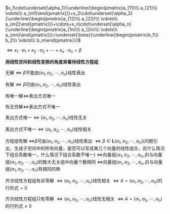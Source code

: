$x_1\cdot\underset{\alpha_1}{\underline{\begin{pmatrix}a_{11}\\\ a_{21}\\\ \vdots\\\ a_{m1}\end{pmatrix}}}+x_2\cdot\underset{\alpha_2}{\underline{\begin{pmatrix}a_{12}\\\ a_{22}\\\ \vdots\\\ a_{m2}\end{pmatrix}}}+\cdots+x_n\cdot\underset{\alpha_n}{\underline{\begin{pmatrix}a_{1n}\\\ a_{2n}\\\ \vdots\\\ a_{mn}\end{pmatrix}}}=\underset{\beta}{\underline{\begin{pmatrix}b_1\\\ b_2\\\ \vdots\\\ b_m\end{pmatrix}}}$

$\Leftrightarrow x_1\cdot\alpha_1+x_2\cdot\alpha_2+\cdots+x_n\cdot\alpha_n=\beta$

**用线性空间和线性变换的角度来看待线性方程组**

无解$\Leftrightarrow\beta$不能由$(\alpha_1,\alpha_2,\cdots,\alpha_n)$线性表出

有解$\Leftrightarrow\beta$可由$(\alpha_1,\alpha_2,\cdots,\alpha_n)$线性表出

有唯一解$\Leftrightarrow$表出方式唯一

有无穷解$\Leftrightarrow$表出方式不唯一

表出方式唯一$\Leftrightarrow(\alpha_1,\alpha_2,\cdots,\alpha_n)$线性无关

表出方式不唯一$\Leftrightarrow(\alpha_1,\alpha_2,\cdots,\alpha_n)$线性相关

方程组有解
$\Leftrightarrow$$\beta$可由$(\alpha_1,\alpha_2,\cdots,\alpha_n)$线性表出
$\Leftrightarrow\beta\in\mathbf{L}(\alpha_1,\alpha_2,\cdots,\alpha_n)$(问题引出，生成子空间中的所有向量，是否可以写成某几个向量的线性组合，且什么情况下组合系数唯一，什么情况下组合系数不唯一)
$\Leftrightarrow$向量组$(\alpha_1,\alpha_2,\cdots,\alpha_n,\beta)$与向量组$(\alpha_1,\alpha_2,\cdots,\alpha_n)$的极大无关组中向量个数相同
$\Leftrightarrow$向量组$(\alpha_1,\alpha_2,\cdots,\alpha_n,\beta)$与向量组$(\alpha_1,\alpha_2,\cdots,\alpha_n)$有相同的秩

齐次线性方程组有非零解
$\Leftrightarrow(\alpha_1,\alpha_2,\cdots,\alpha_n)$线性相关
$\Leftrightarrow A=(\alpha_1,\alpha_2,\cdots,\alpha_n)$的行列式$=0$

齐次线性方程组只有零解
$\Leftrightarrow(\alpha_1,\alpha_2,\cdots,\alpha_n)$线性无相关
$\Leftrightarrow A=(\alpha_1,\alpha_2,\cdots,\alpha_n)$的行列式$\neq0$
